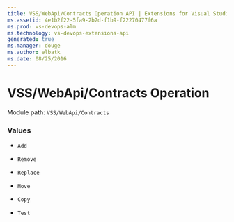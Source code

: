 ```yaml
---
title: VSS/WebApi/Contracts Operation API | Extensions for Visual Studio Team Services
ms.assetid: 4e1b2f22-5fa9-2b2d-f1b9-f22270477f6a
ms.prod: vs-devops-alm
ms.technology: vs-devops-extensions-api
generated: true
ms.manager: douge
ms.author: elbatk
ms.date: 08/25/2016
---
```


# VSS/WebApi/Contracts Operation

Module path: `VSS/WebApi/Contracts`

### Values

* `Add` 

* `Remove` 

* `Replace` 

* `Move` 

* `Copy` 

* `Test` 

